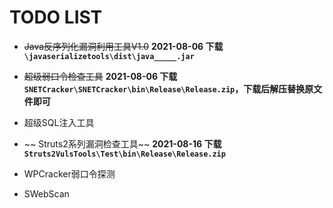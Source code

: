 # TODO LIST

- ~~Java反序列化漏洞利用工具V1.0~~ **2021-08-06 下载`\javaserializetools\dist\java_____.jar`**

- ~~超级弱口令检查工具~~ **2021-08-06 下载`SNETCracker\SNETCracker\bin\Release\Release.zip`，下载后解压替换原文件即可**
- 超级SQL注入工具
- ~~ Struts2系列漏洞检查工具~~ **2021-08-16 下载`Struts2VulsTools\Test\bin\Release\Release.zip`**
- WPCracker弱口令探测
- SWebScan

